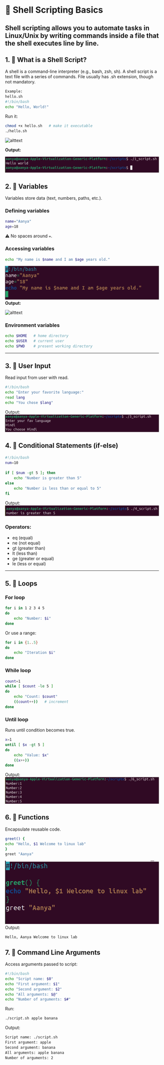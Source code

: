 # 🐚 Shell Scripting Basics 
Shell scripting allows you to automate tasks in Linux/Unix by writing commands inside a file that the shell executes line by line.
----

## 1. 🔹 What is a Shell Script?
A shell is a command-line interpreter (e.g., bash, zsh, sh).
A shell script is a text file with a series of commands.
File usually has .sh extension, though not mandatory.
```bash
Example: 
hello.sh
#!/bin/bash
echo "Hello, World!"
```
Run it:
```bash
chmod +x hello.sh   # make it executable
./hello.sh
```

![alttext](<./Screenshot 2025-08-23 at 11.49.15 AM.png>)

**Output:**

![alttext](./1_script_output.png)

## 2. 🔹 Variables
Variables store data (text, numbers, paths, etc.).

### Defining variables
```bash
name="Aanya"
age=18
```
⚠️ No spaces around `=`.

### Accessing variables
```bash
echo "My name is $name and I am $age years old."
```
![alttext](./2_script_code.png)
**Output:**

![alttext](<./Screenshot 2025-08-23 at 11.43.12 AM.png>)

### Environment variables
```bash
echo $HOME   # home directory
echo $USER   # current user
echo $PWD    # present working directory
```
---

## 3. 🔹 User Input
Read input from user with read.
```bash
#!/bin/bash
echo "Enter your favorite language:"
read lang
echo "You chose $lang"
```
Output:
![alttext](./3_output.png)

## 4. 🔹 Conditional Statements (if-else)
```bash
#!/bin/bash
num=10

if [ $num -gt 5 ]; then
    echo "Number is greater than 5"
else
    echo "Number is less than or equal to 5"
fi
```
Output:
![alttext](./4_output.png)
### Operators:

- eq (equal)
- ne (not equal)
- gt (greater than)
- lt (less than)
- ge (greater or equal)
- le (less or equal)
---
## 5. 🔹 Loops
### For loop
```bash
for i in 1 2 3 4 5
do
    echo "Number: $i"
done
```
Or use a range:
```bash
for i in {1..5}
do
    echo "Iteration $i"
done
```
### While loop
```bash
count=1
while [ $count -le 5 ]
do
    echo "Count: $count"
    ((count++))   # increment
done
```
### Until loop
Runs until condition becomes true.
```bash
x=1
until [ $x -gt 5 ]
do
    echo "Value: $x"
    ((x++))
done
```
Output:
![alttext](./loop_output.png)
## 6. 🔹 Functions
Encapsulate reusable code.
```bash
greet() {
echo "Hello, $1 Welcome to linux lab"
}
greet "Aanya"
```
![alttext](./6_code.png)
Output:
```bash
Hello, Aanya Welcome to linux lab
```
## 7. 🔹 Command Line Arguments
Access arguments passed to script:
```bash
#!/bin/bash
echo "Script name: $0"
echo "First argument: $1"
echo "Second argument: $2"
echo "All arguments: $@"
echo "Number of arguments: $#"
```
Run:
```bash
./script.sh apple banana
```
Output:
```bash
Script name: ./script.sh
First argument: apple
Second argument: banana
All arguments: apple banana
Number of arguments: 2
```
